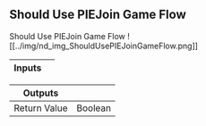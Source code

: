 ## Should Use PIEJoin Game Flow
Should Use PIEJoin Game Flow
![[../img/nd_img_ShouldUsePIEJoinGameFlow.png]]

|Inputs||
|--|--|

|Outputs||
|--|--|
| Return Value | Boolean |
